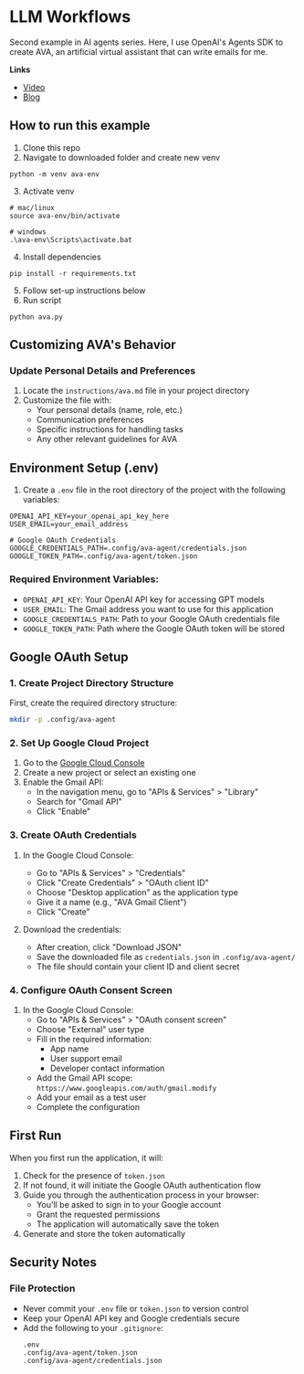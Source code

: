# LLM Workflows
Second example in AI agents series. Here, I use OpenAI's Agents SDK to create AVA, an artificial virtual assistant that can write emails for me.

**Links**
- [Video](https://youtu.be/Nm_mmRTpWLg)
- [Blog](https://shawhin.medium.com/llm-workflows-from-automation-to-ai-agents-a62f96a0f89a)

## How to run this example

1. Clone this repo
2. Navigate to downloaded folder and create new venv
```
python -m venv ava-env
```
3. Activate venv
```
# mac/linux
source ava-env/bin/activate

# windows
.\ava-env\Scripts\activate.bat
```
4. Install dependencies
```
pip install -r requirements.txt
```
5. Follow set-up instructions below
6. Run script
```
python ava.py
```

## Customizing AVA's Behavior

### Update Personal Details and Preferences
1. Locate the `instructions/ava.md` file in your project directory
2. Customize the file with:
   - Your personal details (name, role, etc.)
   - Communication preferences
   - Specific instructions for handling tasks
   - Any other relevant guidelines for AVA

## Environment Setup (.env)

1. Create a `.env` file in the root directory of the project with the following variables:

```env
OPENAI_API_KEY=your_openai_api_key_here
USER_EMAIL=your_email_address

# Google OAuth Credentials
GOOGLE_CREDENTIALS_PATH=.config/ava-agent/credentials.json
GOOGLE_TOKEN_PATH=.config/ava-agent/token.json
```

### Required Environment Variables:
- `OPENAI_API_KEY`: Your OpenAI API key for accessing GPT models
- `USER_EMAIL`: The Gmail address you want to use for this application
- `GOOGLE_CREDENTIALS_PATH`: Path to your Google OAuth credentials file
- `GOOGLE_TOKEN_PATH`: Path where the Google OAuth token will be stored

## Google OAuth Setup

### 1. Create Project Directory Structure

First, create the required directory structure:
```bash
mkdir -p .config/ava-agent
```

### 2. Set Up Google Cloud Project

1. Go to the [Google Cloud Console](https://console.cloud.google.com/)
2. Create a new project or select an existing one
3. Enable the Gmail API:
   - In the navigation menu, go to "APIs & Services" > "Library"
   - Search for "Gmail API"
   - Click "Enable"

### 3. Create OAuth Credentials

1. In the Google Cloud Console:
   - Go to "APIs & Services" > "Credentials"
   - Click "Create Credentials" > "OAuth client ID"
   - Choose "Desktop application" as the application type
   - Give it a name (e.g., "AVA Gmail Client")
   - Click "Create"

2. Download the credentials:
   - After creation, click "Download JSON"
   - Save the downloaded file as `credentials.json` in `.config/ava-agent/`
   - The file should contain your client ID and client secret

### 4. Configure OAuth Consent Screen

1. In the Google Cloud Console:
   - Go to "APIs & Services" > "OAuth consent screen"
   - Choose "External" user type
   - Fill in the required information:
     - App name
     - User support email
     - Developer contact information
   - Add the Gmail API scope: `https://www.googleapis.com/auth/gmail.modify`
   - Add your email as a test user
   - Complete the configuration

## First Run

When you first run the application, it will:
1. Check for the presence of `token.json`
2. If not found, it will initiate the Google OAuth authentication flow
3. Guide you through the authentication process in your browser:
   - You'll be asked to sign in to your Google account
   - Grant the requested permissions
   - The application will automatically save the token
4. Generate and store the token automatically

## Security Notes

### File Protection
- Never commit your `.env` file or `token.json` to version control
- Keep your OpenAI API key and Google credentials secure
- Add the following to your `.gitignore`:
  ```
  .env
  .config/ava-agent/token.json
  .config/ava-agent/credentials.json
  ``` 
